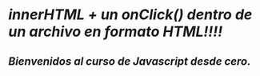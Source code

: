 # **_innerHTML + un onClick() dentro de un archivo en formato HTML!!!!_**

## **_Bienvenidos al curso de Javascript desde cero._**
